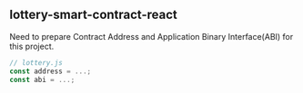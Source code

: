 ## lottery-smart-contract-react

Need to prepare Contract Address and Application Binary Interface(ABI) for this project.

```js
// lottery.js
const address = ...;
const abi = ...;

```